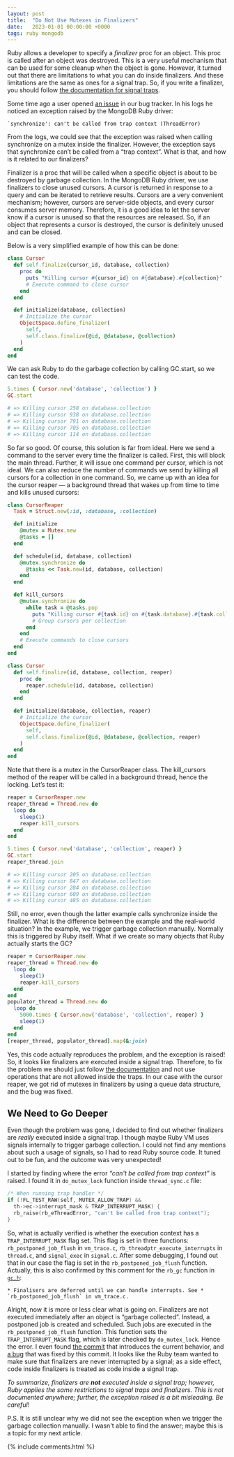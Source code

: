 ```yaml
---
layout: post
title:  "Do Not Use Mutexes in Finalizers"
date:   2023-01-01 00:00:00 +0000
tags: ruby mongodb
---
```


Ruby allows a developer to specify a *finalizer* proc for an object. This proc is called after an object was destroyed. This is a very useful mechanism that can be used for some cleanup when the object is gone. However, it turned out that there are limitations to what you can do inside finalizers. And these limitations are the same as ones for a signal trap. So, if you write a finalizer,
you should follow [the documentation for signal traps](https://github.com/ruby/ruby/blob/master/doc/signals.rdoc).

Some time ago a user  opened [an issue](https://jira.mongodb.org/browse/RUBY-2869) in our bug tracker. In his logs he noticed an exception raised by the MongoDB Ruby driver:

```
`synchronize': can't be called from trap context (ThreadError)
```

From the logs, we could see that the exception was raised when calling synchronize on a mutex inside the finalizer. However, the exception says that synchronize can’t be called from a “trap context”. What is that, and how is it related to our finalizers?

Finalizer is a proc that will be called when a specific object is about to be destroyed by garbage collection. In the MongoDB Ruby driver, we use finalizers to close unused cursors. A cursor is returned in response to a query and can be iterated to retrieve results. Cursors are a very convenient mechanism; however, cursors are server-side objects, and every cursor consumes server memory. Therefore, it is a good idea to let the server know if a cursor is unused so that the resources are released. So, if an object that represents a cursor is destroyed, the cursor is definitely unused and can be closed.

Below is a very simplified example of how this can be done:

```ruby
class Cursor
  def self.finalize(cursor_id, database, collection)
    proc do
      puts "Killing cursor #{cursor_id} on #{database}.#{collection}"
      # Execute command to close cursor
    end
  end

  def initialize(database, collection)
    # Initialize the cursor
    ObjectSpace.define_finalizer(
      self,
      self.class.finalize(@id, @database, @collection)
    )
  end
end
```

We can ask Ruby to do the garbage collection by calling GC.start, so we can test the code.

```ruby
5.times { Cursor.new('database', 'collection') }
GC.start

# => Killing cursor 258 on database.collection
# => Killing cursor 938 on database.collection
# => Killing cursor 791 on database.collection
# => Killing cursor 705 on database.collection
# => Killing cursor 114 on database.collection
```

So far so good. Of course, this solution is far from ideal. Here we send a command to the server every time the finalizer is called. First, this will block the main thread. Further, it will issue one command per cursor, which is not ideal. We can also reduce the number of commands we send by killing all cursors for a collection in one command. So, we came up with an idea for the cursor reaper — a background thread that wakes up from time to time and kills unused cursors:

```ruby
class CursorReaper
  Task = Struct.new(:id, :database, :collection)

  def initialize
    @mutex = Mutex.new
    @tasks = []
  end

  def schedule(id, database, collection)
    @mutex.synchronize do
      @tasks << Task.new(id, database, collection)
    end
  end

  def kill_cursors
    @mutex.synchronize do
      while task = @tasks.pop
        puts "Killing cursor #{task.id} on #{task.database}.#{task.collection}"
        # Group cursors per collection
      end
    end
    # Execute commands to close cursors
  end
end

class Cursor
  def self.finalize(id, database, collection, reaper)
    proc do
      reaper.schedule(id, database, collection)
    end
  end

  def initialize(database, collection, reaper)
    # Initialize the cursor
    ObjectSpace.define_finalizer(
      self,
      self.class.finalize(@id, @database, @collection, reaper)
    )
  end
end
```

Note that there is a mutex in the CursorReaper class. The kill_cursors method of the reaper will be called in a background thread, hence the locking. Let’s test it:

```ruby
reaper = CursorReaper.new
reaper_thread = Thread.new do
  loop do
    sleep(1)
    reaper.kill_cursors
  end
end

5.times { Cursor.new('database', 'collection', reaper) }
GC.start
reaper_thread.join

# => Killing cursor 205 on database.collection
# => Killing cursor 847 on database.collection
# => Killing cursor 284 on database.collection
# => Killing cursor 609 on database.collection
# => Killing cursor 485 on database.collection
```

Still, no error, even though the latter example calls synchronize inside the finalizer. What is the difference between the example and the real-world situation? In the example, we trigger garbage collection manually. Normally this is triggered by Ruby itself. What if we create so many objects that Ruby actually starts the GC?

```ruby
reaper = CursorReaper.new
reaper_thread = Thread.new do
  loop do
    sleep(1)
    reaper.kill_cursors
  end
end
populator_thread = Thread.new do
  loop do
    5000.times { Cursor.new('database', 'collection', reaper) }
    sleep(1)
  end
end
[reaper_thread, populator_thread].map(&:join)
```

Yes, this code actually reproduces the problem, and the exception is raised! So, it looks like finalizers are executed inside a signal trap. Therefore, to fix the problem we should just follow [the documentation](https://github.com/ruby/ruby/blob/master/doc/signals.rdoc) and not use operations that are not allowed inside the traps. In our case with the cursor reaper, we got rid of mutexes in finalizers by using a queue data structure, and the bug was fixed.

## We Need to Go Deeper

Even though the problem was gone, I decided to find out whether finalizers are *really* executed inside a signal trap. I though maybe Ruby VM
uses signals internally to trigger garbage collection. I could not find any mentions about such a usage of signals, so I had to read
Ruby source code. It tuned out to be fun, and the outcome was very unexpected!

I started by finding where the error _“can't be called from trap context”_ is raised. I found it in `do_mutex_lock` function inside `thread_sync.c` file:

```c
/* When running trap handler */
if (!FL_TEST_RAW(self, MUTEX_ALLOW_TRAP) &&
  th->ec->interrupt_mask & TRAP_INTERRUPT_MASK) {
  rb_raise(rb_eThreadError, "can't be called from trap context");
}
```

So, what is actually verified is whether the execution context has a `TRAP_INTERRUPT_MASK` flag set. This flag is set in three functions: `rb_postponed_job_flush` in `vm_trace.c`, `rb_threadptr_execute_interrupts` in `thread.c`, and `signal_exec` in `signal.c`. After some debugging, I found out that in our case the flag is set in the `rb_postponed_job_flush` function. Actually, this is also confirmed by this comment for the `rb_gc` function in [`gc.h`](https://github.com/ruby/ruby/blob/master/include/ruby/internal/intern/gc.h#L230):

```
* Finalisers are deferred until we can handle interrupts. See * `rb_postponed_job_flush` in vm_trace.c.
```

Alright, now it is more or less clear what is going on. Finalizers are not executed immediately after an object is “garbage collected”. Instead, a postponed job is created and scheduled. Such jobs are executed in the `rb_postponed_job_flush` function. This function sets the `TRAP_INTERRUPT_MASK` flag, which is later checked by `do_mutex_lock`. Hence the error. I even found [the commit](https://github.com/ruby/ruby/commit/05459d1a33db59c47e98e327c9f52808ebc76a3f) that introduces the current behavior, and [a bug](https://bugs.ruby-lang.org/issues/10595) that was fixed by this commit.
It looks like the Ruby team wanted to make sure that finalizers are never interrupted by a signal;
as a side effect, code inside finalizers is treated as code inside a signal trap.

_To summarize, finalizers are **not** executed inside a signal trap; however, Ruby applies the same restrictions to signal traps and finalizers. This is not documented anywhere; further, the exception raised is a bit misleading. Be careful!_

P.S. It is still unclear why we did not see the exception when we trigger
the garbage collection manually. I wasn't able to find the answer; maybe this is
a topic for my next article.

{% include comments.html %}
